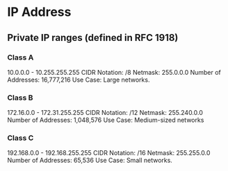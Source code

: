 # IP Address

## Private IP ranges (defined in RFC 1918)
### Class A
10.0.0.0 - 10.255.255.255
CIDR Notation: /8 
Netmask: 255.0.0.0
Number of Addresses: 16,777,216
Use Case: Large networks.

### Class B
172.16.0.0 - 172.31.255.255
CIDR Notation: /12 
Netmask: 255.240.0.0
Number of Addresses: 1,048,576
Use Case: Medium-sized networks

### Class C
192.168.0.0 - 192.168.255.255
CIDR Notation: /16
Netmask: 255.255.0.0
Number of Addresses: 65,536
Use Case: Small networks.